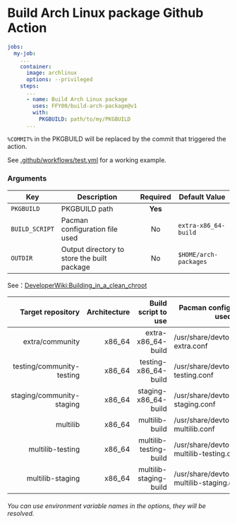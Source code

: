 # Build Arch Linux package Github Action

```yaml
jobs:
  my-job:
    ...
    container:
      image: archlinux
      options: --privileged
    steps:
      ...
      - name: Build Arch Linux package
        uses: FFY00/build-arch-package@v1
        with:
          PKGBUILD: path/to/my/PKGBUILD
      ...
```

`%COMMIT%` in the PKGBUILD will be replaced by the commit that triggered the action.

See [.github/workflows/test.yml](.github/workflows/test.yml) for a working example.

### Arguments

Key            | Description                                 | Required | Default Value
-------------- | ------------------------------------------- |:--------:| -------------
`PKGBUILD`     | PKGBUILD path                               | **Yes**  |
`BUILD_SCRIPT` | Pacman configuration file used              | No       | `extra-x86_64-build`
`OUTDIR`       | Output directory to store the built package | No       | `$HOME/arch-packages`


See：[DeveloperWiki:Building_in_a_clean_chroot](https://wiki.archlinux.org/index.php/DeveloperWiki:Building_in_a_clean_chroot)

Target repository         | Architecture | Build script to use    | Pacman configuration file used
-------------------------:|-------------:|-----------------------:|-------------------------------
extra/community           | x86_64       | extra-x86_64-build     | /usr/share/devtools/pacman-extra.conf
testing/community-testing | x86_64       | testing-x86_64-build   | /usr/share/devtools/pacman-testing.conf
staging/community-staging | x86_64       | staging-x86_64-build   | /usr/share/devtools/pacman-staging.conf
multilib                  | x86_64       | multilib-build         | /usr/share/devtools/pacman-multilib.conf
multilib-testing          | x86_64       | multilib-testing-build | /usr/share/devtools/pacman-multilib-testing.conf
multilib-staging          | x86_64       | multilib-staging-build | /usr/share/devtools/pacman-multilib-staging.conf

###### You can use environment variable names in the options, they will be resolved.
